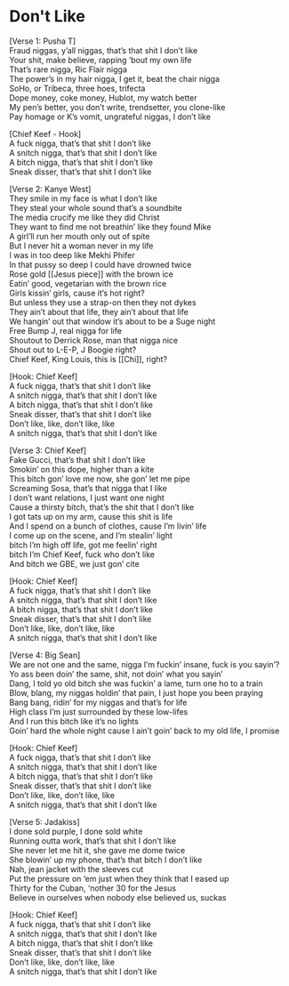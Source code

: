 # Don't Like

[Verse 1: Pusha T]  
Fraud niggas, y’all niggas, that’s that shit I don’t like  
Your shit, make believe, rapping ‘bout my own life  
That’s rare nigga, Ric Flair nigga  
The power’s in my hair nigga, I get it, beat the chair nigga  
SoHo, or Tribeca, three hoes, trifecta  
Dope money, coke money, Hublot, my watch better  
My pen’s better, you don’t write, trendsetter, you clone-like  
Pay homage or K’s vomit, ungrateful niggas, I don’t like  

[Chief Keef - Hook]  
A fuck nigga, that’s that shit I don’t like  
A snitch nigga, that’s that shit I don’t like  
A bitch nigga, that’s that shit I don’t like  
Sneak disser, that’s that shit I don’t like  

[Verse 2: Kanye West]  
They smile in my face is what I don’t like  
They steal your whole sound that’s a soundbite  
The media crucify me like they did Christ  
They want to find me not breathin’ like they found Mike  
A girl’ll run her mouth only out of spite  
But I never hit a woman never in my life  
I was in too deep like Mekhi Phifer  
In that pussy so deep I could have drowned twice  
Rose gold [[Jesus piece]] with the brown ice  
Eatin’ good, vegetarian with the brown rice  
Girls kissin’ girls, cause it’s hot right?  
But unless they use a strap-on then they not dykes  
They ain’t about that life, they ain’t about that life  
We hangin’ out that window it’s about to be a Suge night  
Free Bump J, real nigga for life  
Shoutout to Derrick Rose, man that nigga nice  
Shout out to L-E-P, J Boogie right?  
Chief Keef, King Louis, this is [[Chi]], right?  

[Hook: Chief Keef]  
A fuck nigga, that’s that shit I don’t like  
A snitch nigga, that’s that shit I don’t like  
A bitch nigga, that’s that shit I don’t like  
Sneak disser, that’s that shit I don’t like  
Don’t like, like, don’t like, like  
A snitch nigga, that’s that shit I don’t like  

[Verse 3: Chief Keef]  
Fake Gucci, that’s that shit I don’t like  
Smokin’ on this dope, higher than a kite  
This bitch gon’ love me now, she gon’ let me pipe  
Screaming Sosa, that’s that nigga that I like  
I don’t want relations, I just want one night  
Cause a thirsty bitch, that’s the shit that I don’t like  
I got tats up on my arm, cause this shit is life  
And I spend on a bunch of clothes, cause I’m livin’ life  
I come up on the scene, and I’m stealin’ light  
bitch I’m high off life, got me feelin’ right  
bitch I’m Chief Keef, fuck who don’t like  
And bitch we GBE, we just gon’ cite  

[Hook: Chief Keef]  
A fuck nigga, that’s that shit I don’t like  
A snitch nigga, that’s that shit I don’t like  
A bitch nigga, that’s that shit I don’t like  
Sneak disser, that’s that shit I don’t like  
Don’t like, like, don’t like, like  
A snitch nigga, that’s that shit I don’t like  

[Verse 4: Big Sean]  
We are not one and the same, nigga I’m fuckin’ insane, fuck is you sayin’?  
Yo ass been doin’ the same, shit, not doin’ what you sayin’  
Dang, I told yo old bitch she was fuckin’ a lame, turn one ho to a train  
Blow, blang, my niggas holdin’ that pain, I just hope you been praying  
Bang bang, ridin’ for my niggas and that’s for life  
High class I’m just surrounded by these low-lifes  
And I run this bitch like it’s no lights  
Goin’ hard the whole night cause I ain’t goin’ back to my old life, I promise  

[Hook: Chief Keef]  
A fuck nigga, that’s that shit I don’t like  
A snitch nigga, that’s that shit I don’t like  
A bitch nigga, that’s that shit I don’t like  
Sneak disser, that’s that shit I don’t like  
Don’t like, like, don’t like, like  
A snitch nigga, that’s that shit I don’t like  

[Verse 5: Jadakiss]  
I done sold purple, I done sold white  
Running outta work, that’s that shit I don’t like  
She never let me hit it, she gave me dome twice  
She blowin’ up my phone, that’s that bitch I don’t like  
Nah, jean jacket with the sleeves cut  
Put the pressure on ‘em just when they think that I eased up  
Thirty for the Cuban, ‘nother 30 for the Jesus  
Believe in ourselves when nobody else believed us, suckas  

[Hook: Chief Keef]  
A fuck nigga, that’s that shit I don’t like  
A snitch nigga, that’s that shit I don’t like  
A bitch nigga, that’s that shit I don’t like  
Sneak disser, that’s that shit I don’t like  
Don’t like, like, don’t like, like  
A snitch nigga, that’s that shit I don’t like
